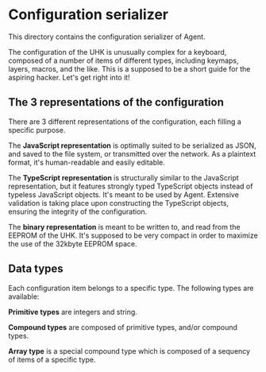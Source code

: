 # Configuration serializer

This directory contains the configuration serializer of Agent. 

The configuration of the UHK is unusually complex for a keyboard, composed of a number of items of different types, including keymaps, layers, macros, and the like. This is a supposed to be a short guide for the aspiring hacker. Let's get right into it!

## The 3 representations of the configuration

There are 3 different representations of the configuration, each filling a specific purpose.

The **JavaScript representation** is optimally suited to be serialized as JSON, and saved to the file system, or transmitted over the network. As a plaintext format, it's human-readable and easily editable. 

The **TypeScript representation** is structurally similar to the JavaScript representation, but it features strongly typed TypeScript objects instead of typeless JavaScript objects. It's meant to be used by Agent. Extensive validation is taking place upon constructing the TypeScript objects, ensuring the integrity of the configuration.

The **binary representation** is meant to be written to, and read from the EEPROM of the UHK. It's supposed to be very compact in order to maximize the use of the 32kbyte EEPROM space.

## Data types

Each configuration item belongs to a specific type. The following types are available:

**Primitive types** are integers and string.

**Compound types** are composed of primitive types, and/or compound types.

**Array type** is a special compound type which is composed of a sequency of items of a specific type.
